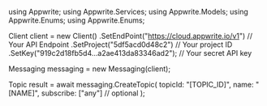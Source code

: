 using Appwrite;
using Appwrite.Services;
using Appwrite.Models;
using Appwrite.Enums;
using Appwrite.Enums;

Client client = new Client()
    .SetEndPoint("https://cloud.appwrite.io/v1") // Your API Endpoint
    .SetProject("5df5acd0d48c2") // Your project ID
    .SetKey("919c2d18fb5d4...a2ae413da83346ad2"); // Your secret API key

Messaging messaging = new Messaging(client);

Topic result = await messaging.CreateTopic(
    topicId: "[TOPIC_ID]",
    name: "[NAME]",
    subscribe: ["any"] // optional
);